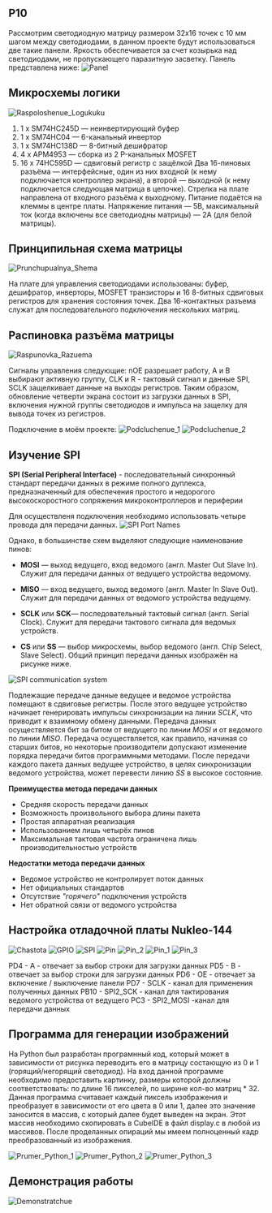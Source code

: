 ## P10 ##
Рассмотрим светодиодную матрицу размером 32x16 точек с 10 мм шагом между светодиодами, в данном проекте будут использоваться две такие панели. Яркость обеспечивается за счет козырька над светодиодами, не пропускающего паразитную засветку.
Панель представлена ниже:
![Panel](https://github.com/PostNeoNoir/LB_1_Vstraevaemue_Sustemu/assets/128212528/bfd30063-f84c-4eb9-bb22-55dd065d475d)


## Микросхемы логики ##
![Raspoloshenue_Logukuku](https://github.com/PostNeoNoir/LB_1_Vstraevaemue_Sustemu/assets/128212528/54f65423-1422-4015-8fe1-9aa60db76542)

1. 1 x SM74HC245D — неинвертирующий буфер
2. 1 x SM74HC04 — 6-канальный инвертор
3. 1 x SM74HC138D — 8-битный дешифратор
4. 4 x APM4953 — сборка из 2 P-канальных MOSFET
5. 16 x 74HC595D — сдвиговый регистр с защёлкой
Два 16-пиновых разъёма — интерфейсные, один из них входной (к нему подключается контроллер экрана), а второй — выходной (к нему подключается следующая матрица в цепочке). Стрелка на плате направлена от входного разъёма к выходному.
Питание подаётся на клеммы в центре платы. Напряжение питания — 5В, максимальный ток (когда включены все светодиодны матрицы) — 2А (для белой матрицы).
## Принципильная схема матрицы ##
![Prunchupualnya_Shema](https://github.com/PostNeoNoir/LB_1_Vstraevaemue_Sustemu/assets/128212528/4761b5df-d9ba-493e-ad46-27c5174922c0)

На плате для управления светодиодами использованы: буфер, дешифратор, инверторы, MOSFET транзисторы и 16 8-битных сдвиговых регистров для хранения состояния точек. Два 16-контактных разъема служат для последовательного подключения нескольких матриц. 

## Распиновка разъёма матрицы ##
![Raspunovka_Razuema](https://github.com/PostNeoNoir/LB_1_Vstraevaemue_Sustemu/assets/128212528/c26a30ad-511b-4d1a-9df2-a28439c7cb7a)

Сигналы управления следующие: nOE разрешает работу, А и В выбирают активную группу, CLK и R - тактовый сигнал и данные SPI, SCLK защелкивает данные на выходы регистров. Таким образом, обновление четверти экрана состоит из загрузки данных в SPI, включения нужной группы светодиодов и импульса на защелку для вывода точек из регистров.

Подключение в моём проекте:
![Podcluchenue_1](https://github.com/PostNeoNoir/LB_1_Vstraevaemue_Sustemu/assets/128212528/bf3516f4-08b1-4b8f-9bd9-3f5f52499671)
![Podcluchenue_2](https://github.com/PostNeoNoir/LB_1_Vstraevaemue_Sustemu/assets/128212528/88b58ca8-12ac-4262-83c5-fa1b808e5bed)


## Изучение SPI ##
**SPI (Serial Peripheral Interface)** - последовательный синхронный стандарт передачи данных в режиме полного дуплекса, 
предназначенный для обеспечения простого и недорогого высокоскоростного сопряжения микроконтроллеров и периферии

Для осуществленя подключения необходимо использовать четыре провода для передачи данных.
![SPI Port Names](https://github.com/PostNeoNoir/LB_1_Vstraevaemue_Sustemu/assets/128212528/5cb7e4d1-41f2-4526-95f7-fd737ec0153c)

Однако, в большинстве схем выделяют следующие наименование пинов:

- **MOSI** — выход ведущего, вход ведомого (англ. Master Out Slave In). Служит для передачи данных от ведущего устройства ведомому.

- **MISO** — вход ведущего, выход ведомого (англ. Master In Slave Out). Служит для передачи данных от ведомого устройства ведущему.

- **SCLK** или **SCK**— последовательный тактовый сигнал (англ. Serial Clock). Служит для передачи тактового сигнала для ведомых устройств.

- **CS** или **SS** — выбор микросхемы, выбор ведомого (англ. Chip Select, Slave Select).
Общий принцип передачи данных изображён на рисунке ниже.

![SPI communication system](https://github.com/PostNeoNoir/LB_1_Vstraevaemue_Sustemu/assets/128212528/3e25dbda-a117-42df-91ed-8cdcde7ce7ef)

Подлежащие передаче данные ведущее и ведомое устройства помещают в сдвиговые регистры. После этого ведущее 
устройство начинает генерировать импульсы синхронизации на линии *SCLK*, что приводит к взаимному обмену данными. 
Передача данных осуществляется бит за битом от ведущего по линии *MOSI* и от ведомого по линии *MISO*. Передача 
осуществляется, как правило, начиная со старших битов, но некоторые производители допускают изменение порядка 
передачи битов программными методами. После передачи каждого пакета данных ведущее устройство, в целях 
синхронизации ведомого устройства, может перевести линию *SS* в высокое состояние.

**Преимущества метода передачи данных**
- Средняя скорость передачи данных
- Возможность произвольного выбора длины пакета
- Простая аппаратная реализация
- Использованием лишь четырёх пинов
- Максимальная тактовая частота ограничена лишь производительностью устройств

**Недостатки метода передачи данных**
- Ведомое устройство не контролирует поток данных
- Нет официальных стандартов
- Отсутствие *"горячего"* подключения устройств
- Нет обратной связи от ведомого устройства

## Настройка отладочной платы Nukleo-144 ##
![Chastota](https://github.com/PostNeoNoir/LB_1_Vstraevaemue_Sustemu/assets/128212528/ccd4f9c1-2772-4bd5-93c5-b4579a55b9ad)
![GPIO](https://github.com/PostNeoNoir/LB_1_Vstraevaemue_Sustemu/assets/128212528/328c9fb9-3dcd-4099-ab59-215cbfbca0a9)
![SPI](https://github.com/PostNeoNoir/LB_1_Vstraevaemue_Sustemu/assets/128212528/ae17d10b-7e51-4208-9ba3-1fc0bd382d88)
![Pin](https://github.com/PostNeoNoir/LB_1_Vstraevaemue_Sustemu/assets/128212528/bec30dbd-6ca1-4e19-80cc-692dc0d6a2c3)
![Pin_2](https://github.com/PostNeoNoir/LB_1_Vstraevaemue_Sustemu/assets/128212528/891e5216-d231-446b-9011-1a5a719f7250)
![Pin_1](https://github.com/PostNeoNoir/LB_1_Vstraevaemue_Sustemu/assets/128212528/f46070de-08ae-4a49-b258-4b21b491098e)
![Pin_3](https://github.com/PostNeoNoir/LB_1_Vstraevaemue_Sustemu/assets/128212528/30ec670d-bb0f-4217-9f08-5b32dc52de47)

PD4 - A - отвечает за выбор строки для загрузки данных
PD5 - B - отвечает за выбор строки для загрузки данных
PD6 - OE - отвечает за включение / выключение панели
PD7 - SCLK - канал для применения полученных данных
PB10 - SPI2_SCK - канал для тактирования ведомого устройства от ведущего
PC3 - SPI2_MOSI -канал для передачи данных


## Программа для генерации изображений ##
На Python был разработан програмнный код, который может в зависимости от рисунка переводить его в матрицу состающую из 0 и 1 (горящий/негорящий светодиод). На вход данной программе необходимо предоставить картинку, размеры которой должны соответствовать: по длине 16 пикселей, по ширине кол-во матриц * 32. Данная программа считавает каждый пиксель изображения и преобразует в зависимости от его цвета в 0 или 1, далее это значение заносится в массив, с который далее будет выведен на экран. Этот массив необходимо скопировать в CubeIDE в файл display.c в любой из массивов. После проделанных опираций мы имеем полноценный кадр преобразованный из изображения.

![Prumer_Python_1](https://github.com/PostNeoNoir/LB_1_Vstraevaemue_Sustemu/assets/128212528/20a5f5e2-cdf8-4ccd-bcb6-2bb409cbbcda)
![Prumer_Python_2](https://github.com/PostNeoNoir/LB_1_Vstraevaemue_Sustemu/assets/128212528/cb284e23-00d2-431b-9346-ce5c089665fb)
![Prumer_Python_3](https://github.com/PostNeoNoir/LB_1_Vstraevaemue_Sustemu/assets/128212528/7990d3a3-0851-49ce-b5b8-14b8120cf659)


## Демонстрация работы ##
![Demonstratchue](https://github.com/PostNeoNoir/LB_1_Vstraevaemue_Sustemu/assets/128212528/c0e4ab35-24cb-44b4-935f-bea9c16ad305)


